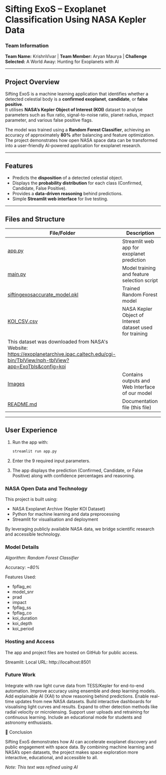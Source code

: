 # Sifting ExoS – Exoplanet Classification Using NASA Kepler Data

### Team Information
**Team Name:** KrishnVivar | 
**Team Member:** Aryan Maurya | 
**Challenge Selected:** A World Away: Hunting for Exoplanets with AI

---

## Project Overview

Sifting ExoS is a machine learning application that identifies whether a detected celestial body is a **confirmed exoplanet**, **candidate**, or **false positive**.  
It utilises **NASA’s Kepler Object of Interest (KOI)** dataset to analyse parameters such as flux ratio, signal-to-noise ratio, planet radius, impact parameter, and various false positive flags.

The model was trained using a **Random Forest Classifier**, achieving an accuracy of approximately **80%** after balancing and feature optimization.  
The project demonstrates how open NASA space data can be transformed into a user-friendly AI-powered application for exoplanet research.

---

## Features

- Predicts the **disposition** of a detected celestial object.  
- Displays the **probability distribution** for each class (Confirmed, Candidate, False Positive).  
- Provides a **data-driven reasoning** behind predictions.  
- Simple **Streamlit web interface** for live testing.  

---

## Files and Structure

| File/Folder | Description |
|--------------|-------------|
| [app.py](./app.py) | Streamlit web app for exoplanet prediction |
| [main.py](./main.py) | Model training and feature selection script |
| [siftingexosaccurate_model.pkl](./siftingexosaccurate_model.pkl) | Trained Random Forest model |
| [KOI_CSV.csv](./KOI_CSV.csv) | NASA Kepler Object of Interest dataset used for training |
| This dataset was downloaded from NASA's Website: https://exoplanetarchive.ipac.caltech.edu/cgi-bin/TblView/nph-tblView?app=ExoTbls&config=koi
| [Images](./Images) | Contains outputs and Web Interface of our model |
| [README.md](./README.md) | Documentation file (this file) |

---

## User Experience

1. Run the app with:
   ```bash
   streamlit run app.py
   
2. Enter the 9 required input parameters.

3. The app displays the prediction (Confirmed, Candidate, or False Positive) along with confidence percentages and reasoning.

### NASA Open Data and Technology
This project is built using:
- NASA Exoplanet Archive (Kepler KOI Dataset)
- Python for machine learning and data preprocessing
- Streamlit for visualisation and deployment

By leveraging publicly available NASA data, we bridge scientific research and accessible technology.

### Model Details

*Algorithm: Random Forest Classifier*

Accuracy: *~80%*

Features Used:

- fpflag_ec
- model_snr
- prad
- impact
- fpflag_ss
- fpflag_co
- koi_duration
- koi_depth
- koi_period

### Hosting and Access

The app and project files are hosted on GitHub for public access.

Streamlit:
Local URL: http://localhost:8501

### Future Work

Integrate with raw light curve data from TESS/Kepler for end-to-end automation.
Improve accuracy using ensemble and deep learning models.
Add explainable AI (XAI) to show reasoning behind predictions.
Enable real-time updates from new NASA datasets.
Build interactive dashboards for visualising light curves and results.
Expand to other detection methods like radial velocity or microlensing.
Support user uploads and retraining for continuous learning.
Include an educational mode for students and astronomy enthusiasts.

🏁 Conclusion

Sifting ExoS demonstrates how AI can accelerate exoplanet discovery and public engagement with space data.
By combining machine learning and NASA’s open datasets, the project makes space exploration more interactive, educational, and accessible to all.

*Note: This text was refined using AI*
